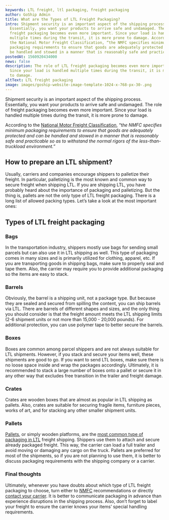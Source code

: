 ```yaml
---
keywords: LTL freight, ltl packaging, freight packaging
author: GoShip Admin
title: What are the Types of LTL Freight Packaging?
intro: Shipment security is an important aspect of the shipping process.
  Essentially, you want your products to arrive safe and undamaged. The role of
  freight packaging becomes even more important. Since your load is handled
  multiple times during the transit, it is more prone to damage. According to
  the National Motor Freight Classification, “the NMFC specifies minimum
  packaging requirements to ensure that goods are adequately protected and can
  be handled and stowed in a manner that is reasonably safe and practica
postedAt: 1560920434000
news: false
description: The role of LTL freight packaging becomes even more important.
  Since your load is handled multiple times during the transit, it is more prone
  to damage.
altText: LTL freight packaging
image: images/goship-website-image-template-1024-x-768-px-30-.png
---
```

Shipment security is an important aspect of the shipping process. Essentially, you want your products to arrive safe and undamaged. The role of freight packaging becomes even more important. Since your load is handled multiple times during the transit, it is more prone to damage. 

According to the [National Motor Freight Classification](http://www.nmfta.org/pages/nmfc), “t*he NMFC specifies minimum packaging requirements to ensure that goods are adequately protected and can be handled and stowed in a manner that is reasonably safe and practicable so as to withstand the normal rigors of the less-than-truckload environment.”*

## **How to prepare an LTL shipment?**

Usually, carriers and companies encourage shippers to palletize their freight. In particular, palletizing is the most known and common way to secure freight when shipping LTL. If you are shipping LTL, you have probably heard about the importance of packaging and palletizing. But the thing is, pallets are not the only type of LTL freight packaging. There is a long list of allowed packing types. Let’s take a look at the most important ones:

## **Types of LTL freight packaging**

### **Bags**

In the transportation industry, shippers mostly use bags for sending small parcels but can also use it in LTL shipping as well. This type of packaging comes in many sizes and is primarily utilized for clothing, apparel, etc. If you are transporting goods in shipping bags, make sure to properly seal and tape them. Also, the carrier may require you to provide additional packaging so the items are easy to stack.

### **Barrels**

Obviously, the barrel is a shipping unit, not a package type. But because they are sealed and secured from spilling the content, you can ship barrels via LTL. There are barrels of different shapes and sizes, and the only thing you should consider is that the freight amount meets the LTL shipping limits (2-6 shipment units or not more than 15,000 - 20,000 pounds). For additional protection, you can use polymer tape to better secure the barrels.

### Boxes

Boxes are common among parcel shippers and are not always suitable for LTL shipments. However, if you stack and secure your items well, these shipments are good to go. If you want to send LTL boxes, make sure there is no loose space inside and wrap the packages accordingly. Ultimately, it is recommended to stack a large number of boxes onto a pallet or secure it in any other way that excludes free transition in the trailer and freight damage.

### **Crates**

Crates are wooden boxes that are almost as popular in LTL shipping as pallets. Also, crates are suitable for securing fragile items, furniture pieces, works of art, and for stacking any other smaller shipment units.

### **Pallets**

[Pallets](https://www.plslogistics.com/blog/10-tips-for-palletizing/), or simply wooden platforms, are the [most common type of packaging in LTL](https://www.goship.com/blog/package-vs-pallet-shipping/) freight shipping. Shippers use them to attach and secure already packaged freight. This way, the carrier can load a full trailer and avoid moving or damaging any cargo on the truck. Pallets are preferred for most of the shipments, so if you are not planning to use them, it is better to discuss packaging requirements with the shipping company or a carrier.

### **Final thoughts**

Ultimately, whenever you have doubts about which type of LTL freight packaging to choose, turn either to [NMFC](http://www.nmfta.org/pages/nmfc) recommendations or directly [contact your carrier](https://www.goship.com/shipping-services/ltl-freight-shipping/). It is better to communicate packaging in advance than experience disruptions in the shipping process. Also, don’t forget to label your freight to ensure the carrier knows your items’ special handling requirements.